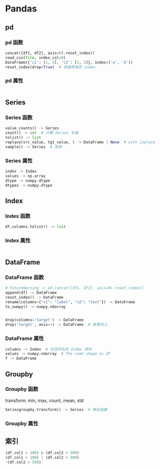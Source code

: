 # Pandas

## pd

### pd 函数

```python
concat([df1, df2], axis=0).reset_index()
read_csv(file, index_col=0)
DataFrame({'c1': [1, 2], 'c2': [1, 2]}, index=['a', 'b'])
reset_index(drop=True)  # 丢掉原来的 index
```

### pd 属性

```python
```

## Series

### Series 函数

```python
value_counts() -> Series
count() -> int  # 计算 Series 长度
tolist() -> list
replace(src_value, tgt_value, ) -> DataFrame | None  # with inplace
sample() -> Series  # 采样
```

### Series 属性

```python
index -> Index
values -> np.array
dtype -> numpy.dtype
dtypes -> numpy.dtype
```

## Index

### Index 函数

```python
df.columns.tolist() -> list
```

### Index 属性

```python

```

## DataFrame

### DataFrame 函数

```python
# FutureWarning -> pd.concat([df1, df2], axis=0).reset_index()
append(df) -> DataFrame
reset_index() -> DataFrame
rename(columns={"v1": "label", "v2": "text"}) -> DataFrame
to_numpy() -> numpy.ndarray


drop(columns='target') -> DataFrame
drop('target', axis=1) -> DataFrame  # 效果同上
```

### DataFrame 属性

```python
columns -> Index  # 包含列名的 Index 序列
values -> numpy.ndarray  # The same shape as df
T -> DataFrame
```

## Groupby

### Groupby 函数

transform: min, max, count, mean, std

```python
Seriesgroupby.transform() -> Series  # 聚合函数
```

### Groupby 属性

## 索引

```python
(df.col1 > 100) & (df.col2 < 500)
(df.col1 > 100) | (df.col2 < 500)
~(df.col2 < 500)
```

